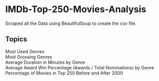 # IMDb-Top-250-Movies-Analysis
Scraped all the Data using BeautifulSoup to create the csv file.

Topics
------------
Most Used Genres <br />
Most Grossing Genres <br />
Average Duration in Minutes by Genre <br />
Average Award Win Percentage (Awards / Total Nominations) by Genre <br />
Percentage of Movies in Top 250 Before and After 2000
